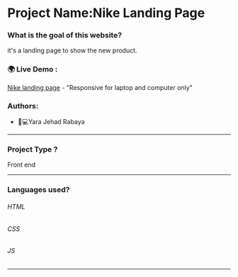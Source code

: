 # Project Name:Nike Landing Page 
### What is the goal of this website?
it's a landing page to show the new product.
### 🌍 Live Demo :
[Nike landing page](https://nike10.netlify.app/#) - "Responsive for laptop and computer only"
### Authors:
* 	👩💻Yara Jehad Rabaya
_______________________________________________________________________________________________________________________
### Project Type ?
Front end 
_______________________________________________________________________________________________________________________
### Languages used?
###### HTML
###### CSS
###### JS
______________________________________________________________________________________________________________________
